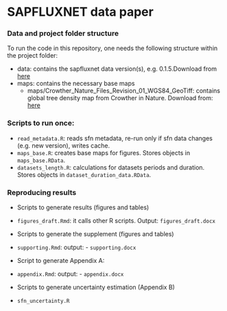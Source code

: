 SAPFLUXNET data paper
================

### Data and project folder structure

To run the code in this repository, one needs the following structure
within the project folder:

  - data: contains the sapfluxnet data version(s), e.g. 0.1.5.Download from [here](https://doi.org/10.5281/zenodo.3971689)
  - maps: contains the necessary base maps
      - maps/Crowther\_Nature\_Files\_Revision\_01\_WGS84\_GeoTiff:
        contains global tree density map from Crowther in Nature. Download from:
        [here](https://elischolar.library.yale.edu/cgi/viewcontent.cgi?filename=1&article=1000&context=yale_fes_data&type=additional)

### Scripts to run once:
 -  `read_metadata.R`: reads sfn metadata, re-run only if sfn data changes
 (e.g. new version), writes cache.
 - `maps_base.R`: creates base maps for figures. Stores objects in `maps_base.RData`.
 - `datasets_length.R`: calculations for datasets periods and duration. Stores objects in `dataset_duration_data.RData`.

### Reproducing results
 
* Scripts to generate results (figures and tables)
 - `figures_draft.Rmd`: it calls other R scripts. Output: `figures_draft.docx`
 
* Scripts to generate the supplement (figures and tables)
 - `supporting.Rmd`: output: - `supporting.docx`

* Script to generate Appendix A:
 - `appendix.Rmd`: output: - `appendix.docx`
 
* Scripts to generate uncertainty estimation (Appendix B)
- `sfn_uncertainty.R`
